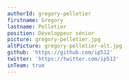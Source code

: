 ```yaml
---
authorId: gregory-pelletier
firstname: Gregory
lastname: Pelletier
position: Développeur sénior
picture: gregory-pelletier.jpg
altPicture: gregory-pelletier-alt.jpg
github: 'https://github.com/ip512'
twitter: 'https://twitter.com/ip512'
inTeam: true
---
```

